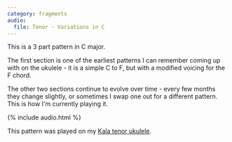 ```yaml
---
category: fragments
audio:
  file: Tenor - Variations in C
---
```

This is a 3 part pattern in C major.

The first section is one of the earliest patterns I can remember coming up with on the ukulele - it is a simple C to F, but with a modified voicing for the F chord.

The other two sections continue to evolve over time - every few months they change slightly, or sometimes I swap one out for a different pattern. This is how I'm currently playing it.

{% include audio.html %}

This pattern was played on my [Kala tenor ukulele](/gear/kala-kajte).